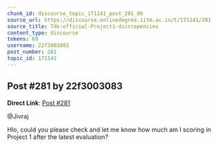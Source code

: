```yaml
---
chunk_id: discourse_topic_171141_post_281_00
source_url: https://discourse.onlinedegree.iitm.ac.in/t/171141/281
source_title: Tds-official-Project1-discrepencies
content_type: discourse
tokens: 69
username: 22f3003083
post_number: 281
topic_id: 171141
---
```


## Post #281 by 22f3003083

**Direct Link**: [Post #281](https://discourse.onlinedegree.iitm.ac.in/t/171141/281)

@Jivraj

Hlo, could you please check and let me know how much am I scoring in Project 1 after the latest evaluation?
